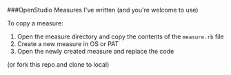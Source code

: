 ###OpenStudio Measures I've written (and you're welcome to use)

To copy a measure:

1. Open the measure directory and copy the contents of the `measure.rb` file
2. Create a new measure in OS or PAT
3. Open the newly created measure and replace the code

(or fork this repo and clone to local)
